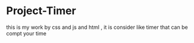 # Project-Timer
this is my work by css and js and html , it is consider like timer that can be compt your time
